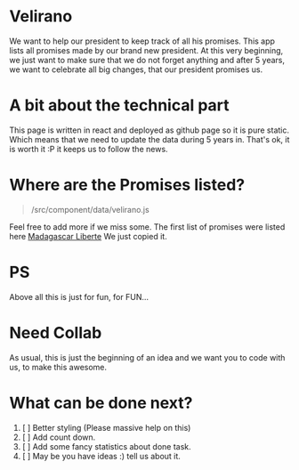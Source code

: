 # Velirano

We want to help our president to keep track of all his promises. This app lists all promises made by our brand new president. At this very beginning, we just want to make sure that we do not forget anything and after 5 years, we want to celebrate all big changes, that our president promises us.

# A bit about the technical part

This page is written in react and deployed as github page so it is pure static. Which means that we need to update the data during 5 years in. That's ok, it is worth it :P it keeps us to follow the news.

# Where are the Promises listed?

> /src/component/data/velirano.js

Feel free to add more if we miss some.
The first list of promises were listed here [Madagascar Liberte](https://www.facebook.com/Madagascar-Liberte-323800257814589/?__xts__[0]=68.ARB30-118w_exr5aW8MnxPY6q0fFPvrnc2hiJLlJfXasisIQiBeWZej5U3Mr8mTBLL__yXs7f16iOq-TpKu67kpSLsbtsMBKKruDGCTOVAh5fvwMzK5VqDbtUIAs7QT3GtymEdSXxuGJYuNGXw39Pl-PG60yQQbzIo2gpxD-9pcOYRsQ3OwuGE8do4ubv_DwufqEB0E412hFiU9VFicIJp8o_xiAp3Is5_iyHe8Y8AP2yD5h_jiXjylBwu0C5rOpTUIvJ1PPjYu4knhLakt8zXlesCrf-0QphVqABSGLd2HCGRQF909b8IY0_Rg4XgjpU-o-EzDfMCD6CrkPW6BjXluzgA) We just copied it.

# PS

Above all this is just for fun, for FUN...

# Need Collab

As usual, this is just the beginning of an idea and we want you to code with us, to make this awesome.

# What can be done next?

1. [ ] Better styling (Please massive help on this)
2. [ ] Add count down.
3. [ ] Add some fancy statistics about done task.
4. [ ] May be you have ideas :) tell us about it.
